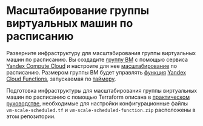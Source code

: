 # Масштабирование группы виртуальных машин по расписанию

Разверните инфраструктуру для масштабирования группы виртуальных машин по расписанию. Вы создадите [группу ВМ](https://yandex.cloud/ru/docs/compute/concepts/instance-groups/) с помощью сервиса [Yandex Compute Cloud](https://yandex.cloud/ru/docs/compute/) и настроите для нее [масштабирование](https://yandex.cloud/ru/docs/compute/concepts/instance-groups/scale) по расписанию. Размером группы ВМ будет управлять [функция](https://yandex.cloud/ru/docs/functions/concepts/function) [Yandex Cloud Functions](https://yandex.cloud/ru/docs/functions/), запускаемая по [таймеру](https://yandex.cloud/ru/docs/functions/concepts/trigger/timer).

Подготовка инфраструктуры для масштабирования группы виртуальных машин по расписанию с помощью Terraform описана в [практическом руководстве](https://yandex.cloud/ru/docs/tutorials/infrastructure-management/vm-scale-scheduled/), необходимые для настройки конфигурационные файлы `vm-scale-scheduled.tf` и `vm-scale-scheduled-function.zip` расположены в этом репозитории.

